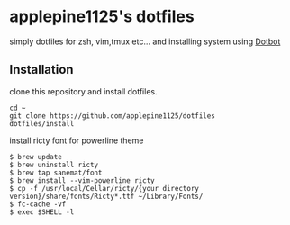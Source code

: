 # applepine1125's dotfiles
simply dotfiles for zsh, vim,tmux etc... and installing system using [Dotbot](https://github.com/anishathalye/dotbot)

## Installation
clone this repository and install dotfiles.
```
cd ~
git clone https://github.com/applepine1125/dotfiles
dotfiles/install
```

install ricty font for powerline theme
```
$ brew update
$ brew uninstall ricty
$ brew tap sanemat/font
$ brew install --vim-powerline ricty
$ cp -f /usr/local/Cellar/ricty/{your directory version}/share/fonts/Ricty*.ttf ~/Library/Fonts/ 
$ fc-cache -vf
$ exec $SHELL -l
```
